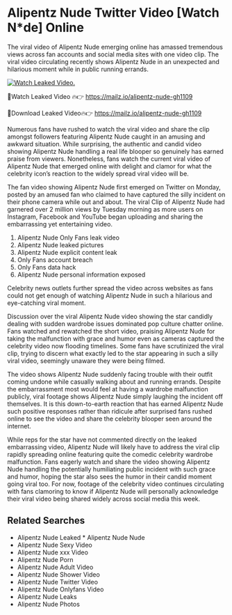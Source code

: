 ﻿# Alipentz Nude Twitter Video [Watch N*de] Online

The viral video of ﻿Alipentz Nude emerging online has amassed tremendous views across fan accounts and social media sites with one video clip. The viral video circulating recently shows ﻿Alipentz Nude in an unexpected and hilarious moment while in public running errands. 

[![Watch Leaked Video.](https://miro.medium.com/v2/resize:fit:828/format:webp/1*cilzJN44JGOrTw9NJCrNHA.gif "Watch Leaked Video")](https://mailz.io/alipentz-nude-gh1109)

🔴Watch Leaked Video 🔥👉  https://mailz.io/alipentz-nude-gh1109 

🔴Download Leaked Video🔥👉  https://mailz.io/alipentz-nude-gh1109 

Numerous fans have rushed to watch the viral video and share the clip amongst followers featuring ﻿Alipentz Nude caught in an amusing and awkward situation. While surprising, the authentic and candid video showing ﻿Alipentz Nude handling a real life blooper so genuinely has earned praise from viewers. Nonetheless, fans watch the current viral video of ﻿Alipentz Nude that emerged online with delight and clamor for what the celebrity icon’s reaction to the widely spread viral video will be.

The fan video showing ﻿Alipentz Nude first emerged on Twitter on Monday, posted by an amused fan who claimed to have captured the silly incident on their phone camera while out and about. The viral Clip of ﻿Alipentz Nude had garnered over 2 million views by Tuesday morning as more users on Instagram, Facebook and YouTube began uploading and sharing the embarrassing yet entertaining video. 

1. ﻿Alipentz Nude Only Fans leak video
2. ﻿Alipentz Nude leaked pictures
3. ﻿Alipentz Nude explicit content leak
4. Only Fans account breach
5. Only Fans data hack
6. ﻿Alipentz Nude personal information exposed


Celebrity news outlets further spread the video across websites as fans could not get enough of watching ﻿Alipentz Nude in such a hilarious and eye-catching viral moment. 

Discussion over the viral ﻿Alipentz Nude video showing the star candidly dealing with sudden wardrobe issues dominated pop culture chatter online. Fans watched and rewatched the short video, praising ﻿Alipentz Nude for taking the malfunction with grace and humor even as cameras captured the celebrity video now flooding timelines. Some fans have scrutinized the viral clip, trying to discern what exactly led to the star appearing in such a silly viral video, seemingly unaware they were being filmed.

The video shows ﻿Alipentz Nude suddenly facing trouble with their outfit coming undone while casually walking about and running errands. Despite the embarrassment most would feel at having a wardrobe malfunction publicly, viral footage shows ﻿Alipentz Nude simply laughing the incident off themselves. It is this down-to-earth reaction that has earned ﻿Alipentz Nude such positive responses rather than ridicule after surprised fans rushed online to see the video and share the celebrity blooper seen around the internet.  

While reps for the star have not commented directly on the leaked embarrassing video, ﻿Alipentz Nude will likely have to address the viral clip rapidly spreading online featuring quite the comedic celebrity wardrobe malfunction. Fans eagerly watch and share the video showing ﻿Alipentz Nude handling the potentially humiliating public incident with such grace and humor, hoping the star also sees the humor in their candid moment going viral too. For now, footage of the celebrity video continues circulating with fans clamoring to know if ﻿Alipentz Nude will personally acknowledge their viral video being shared widely across social media this week.

## Related Searches
* ﻿Alipentz Nude Leaked
﻿* Alipentz Nude Nude
* ﻿Alipentz Nude Sexy Video
* ﻿Alipentz Nude xxx Video
* ﻿Alipentz Nude Porn
* ﻿Alipentz Nude Adult Video
* ﻿Alipentz Nude Shower Video
* ﻿Alipentz Nude Twitter Video
* ﻿Alipentz Nude Onlyfans Video
* ﻿Alipentz Nude Leaks
* ﻿Alipentz Nude Photos
